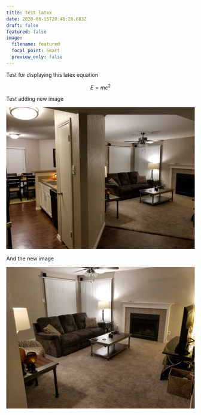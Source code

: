 ```yaml
---
title: Test latex
date: 2020-08-15T20:48:28.683Z
draft: false
featured: false
image:
  filename: featured
  focal_point: Smart
  preview_only: false
---
```

Test for displaying this latex equation

$$E = mc^2$$

Test adding new image

![alternative text for search engines](1.jpg)

And the new image

![alternative text for search engines](2.jpg)